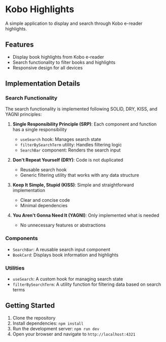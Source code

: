 # Kobo Highlights

A simple application to display and search through Kobo e-reader highlights.

## Features

- Display book highlights from Kobo e-reader
- Search functionality to filter books and highlights
- Responsive design for all devices

## Implementation Details

### Search Functionality

The search functionality is implemented following SOLID, DRY, KISS, and YAGNI principles:

1. **Single Responsibility Principle (SRP)**: Each component and function has a single responsibility
   - `useSearch` hook: Manages search state
   - `filterBySearchTerm` utility: Handles filtering logic
   - `SearchBar` component: Renders the search input

2. **Don't Repeat Yourself (DRY)**: Code is not duplicated
   - Reusable search hook
   - Generic filtering utility that works with any data structure

3. **Keep It Simple, Stupid (KISS)**: Simple and straightforward implementation
   - Clear and concise code
   - Minimal dependencies

4. **You Aren't Gonna Need It (YAGNI)**: Only implemented what is needed
   - No unnecessary features or abstractions

### Components

- `SearchBar`: A reusable search input component
- `BookCard`: Displays book information and highlights

### Utilities

- `useSearch`: A custom hook for managing search state
- `filterBySearchTerm`: A utility function for filtering data based on search terms

## Getting Started

1. Clone the repository
2. Install dependencies: `npm install`
3. Run the development server: `npm run dev`
4. Open your browser and navigate to `http://localhost:4321`
